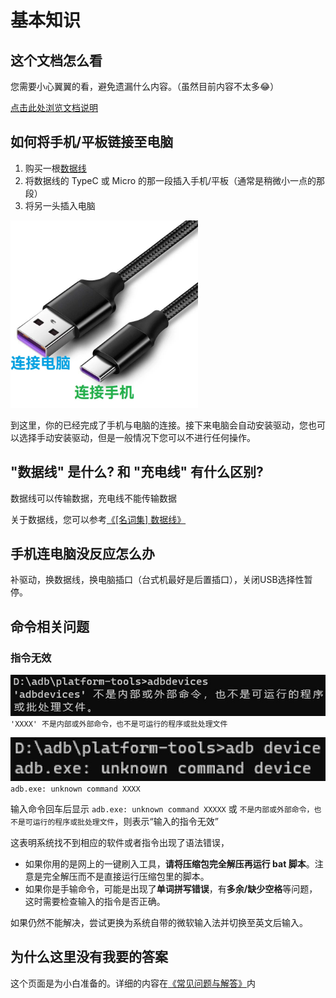 # 基本知识

## 这个文档怎么看

您需要小心翼翼的看，避免遗漏什么内容。（虽然目前内容不太多😂）

[点击此处浏览文档说明](./documents.md)

## 如何将手机/平板链接至电脑

1. 购买一根[数据线](#数据线-是什么-和-充电线-有什么区别)
2. 将数据线的 TypeC 或 Micro 的那一段插入手机/平板（通常是稍微小一点的那段）
3. 将另一头插入电脑

<img src="./images/usb/connect.jpg" width="300" alt="USB 连接示例" title="USB 连接示例" />

到这里，你的已经完成了手机与电脑的连接。接下来电脑会自动安装驱动，您也可以选择手动安装驱动，但是一般情况下您可以不进行任何操作。

## "数据线" 是什么? 和 "充电线" 有什么区别?
<!-- 请不要修改标题的符号，否则会出现兼容性问题 -->

数据线可以传输数据，充电线不能传输数据

关于数据线，您可以参考[《[名词集] 数据线》](../normal/noun.md#数据线)

## 手机连电脑没反应怎么办

补驱动，换数据线，换电脑插口（台式机最好是后置插口），关闭USB选择性暂停。

## 命令相关问题

### 指令无效

![第一种情况](./images/demo/command/input/1.jpg)
`'XXXX' 不是内部或外部命令，也不是可运行的程序或批处理文件`

![第二种情况](./images/demo/command/input/2.jpg)
`adb.exe: unknown command XXXX`

输入命令回车后显示 `adb.exe: unknown command XXXXX` 或 `不是内部或外部命令，也不是可运行的程序或批处理文件`，则表示“输入的指令无效”

这表明系统找不到相应的软件或者指令出现了语法错误，

* 如果你用的是网上的一键刷入工具，**请将压缩包完全解压再运行 bat 脚本**。注意是完全解压而不是直接运行压缩包里的脚本。
* 如果你是手输命令，可能是出现了**单词拼写错误**，有**多余/缺少空格**等问题，这时需要检查输入的指令是否正确。

如果仍然不能解决，尝试更换为系统自带的微软输入法并切换至英文后输入。

## 为什么这里没有我要的答案

这个页面是为小白准备的。详细的内容在[《常见问题与解答》](./index.md)内
